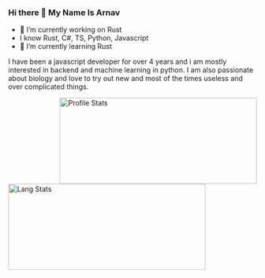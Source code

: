 ### Hi there 👋 My Name Is Arnav


- 🔭 I’m currently working on Rust
- I know Rust, C#, TS, Python, Javascript
- 🌱 I’m currently learning Rust

I have been a javascript developer for over 4 years and i am mostly interested in backend and machine learning in python. I am also passionate about biology and love to try out new and most of the times useless and over complicated things.

<img align="right" alt = "Profile Stats" src="https://github-readme-stats.vercel.app/api?username=arnav7633&&show_icons=true&title_color=ffffff&icon_color=bb2acf&text_color=daf7dc&bg_color=151515" height=175 width=400/>
<img align="left" alt="Lang Stats" src="https://github-readme-stats.vercel.app/api/top-langs/?username=arnav7633&theme=aura&count_private=true&layout=compact" height=175 width=400/>

